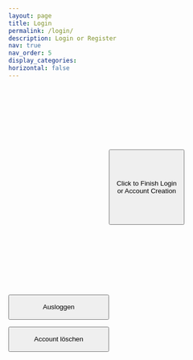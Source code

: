 ```yaml
---
layout: page
title: Login
permalink: /login/
description: Login or Register
nav: true
nav_order: 5
display_categories:
horizontal: false
---
```


<script type="text/javascript" src="../projects/js/functions.js"></script>
<div class="container">
    <div id="firebaseui-auth-container" style="float: left; width: 200px; height: 400px;"></div>
    <button id="store-user-info-button" onclick="storeUserInformation()" style="width: 150px; height: 150px;">Click to Finish Login or Account Creation</button>
</div>

<style>
  .container {
    width: 100%; /* Adjust the width as needed */
    margin: 0 auto; /* Center the container horizontally */
    display: flex;
    align-items: center;
  }

  .firebaseui-auth-container{

  }

  .store-user-info-button {
    /* Add styles for the button */
    /* margin-left: 10px; */ /* Adjust the spacing between the container and the button */
  }
</style>

<!-- Sign out -->
<button id="sign-out-btn" onclick="signOut()" style="width: 200px; height: 50px;">Ausloggen</button>

<!-- Remove account -->
<button id="remove-account-btn" onclick="removeAccount()" style="width: 200px; height: 50px;">Account löschen</button>

<!-- Include necessary JavaScript files -->

<script type="module" src="https://www.gstatic.com/firebasejs/7.7.0/firebase-app.js"></script>
<script type="module" src="https://www.gstatic.com/firebasejs/7.7.0/firebase-storage.js"></script>
<script type="module" src="https://www.gstatic.com/firebasejs/7.7.0/firebase-database.js"></script>
<script type="module" src="https://www.gstatic.com/firebasejs/7.7.0/firebase-auth.js"></script>
<script type="module" src="https://www.gstatic.com/firebasejs/7.7.0/firebase-firestore.js"></script>
<script type="module" src="https://www.gstatic.com/firebasejs/ui/6.0.1/firebase-ui-auth.js"></script>
<link type="text/css" rel="stylesheet" href="https://www.gstatic.com/firebasejs/ui/6.0.1/firebase-ui-auth.css" />
<script type="module" src="../projects/js/firebase.js"></script>
